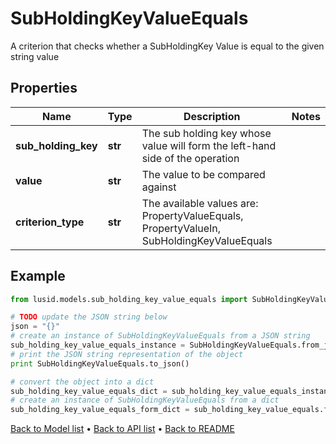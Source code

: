 # SubHoldingKeyValueEquals

A criterion that checks whether a SubHoldingKey Value is equal to the given string value

## Properties
Name | Type | Description | Notes
------------ | ------------- | ------------- | -------------
**sub_holding_key** | **str** | The sub holding key whose value will form the left-hand side of the operation | 
**value** | **str** | The value to be compared against | 
**criterion_type** | **str** | The available values are: PropertyValueEquals, PropertyValueIn, SubHoldingKeyValueEquals | 

## Example

```python
from lusid.models.sub_holding_key_value_equals import SubHoldingKeyValueEquals

# TODO update the JSON string below
json = "{}"
# create an instance of SubHoldingKeyValueEquals from a JSON string
sub_holding_key_value_equals_instance = SubHoldingKeyValueEquals.from_json(json)
# print the JSON string representation of the object
print SubHoldingKeyValueEquals.to_json()

# convert the object into a dict
sub_holding_key_value_equals_dict = sub_holding_key_value_equals_instance.to_dict()
# create an instance of SubHoldingKeyValueEquals from a dict
sub_holding_key_value_equals_form_dict = sub_holding_key_value_equals.from_dict(sub_holding_key_value_equals_dict)
```
[Back to Model list](../README.md#documentation-for-models) &#8226; [Back to API list](../README.md#documentation-for-api-endpoints) &#8226; [Back to README](../README.md)


